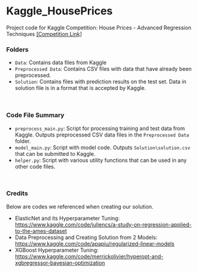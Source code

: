 # Kaggle_HousePrices
Project code for Kaggle Competition: House Prices - Advanced Regression Techniques [\[Competition Link\]](https://www.kaggle.com/competitions/house-prices-advanced-regression-techniques)


### Folders
* ```Data```: Contains data files from Kaggle
* ```Preprocessed Data```: Contains CSV files with data that have already been preprocessed.
* ```Solution```: Contains files with prediction results on the test set. Data in solution file is in a format that is accepted by Kaggle.
<br>

### Code File Summary
* ```preprocess_main.py```: Script for processing training and test data from Kaggle. Outputs preprocessed CSV data files in the ```Preprocessed Data``` folder.
* ```model_main.py```: Script with model code. Outputs ```Solution\solution.csv``` that can be submitted to Kaggle.
* ```helper.py```: Script with various utility functions that can be used in any other code files.
<br>

### Credits
Below are codes we referenced when creating our solution.
* ElasticNet and its Hyperparameter Tuning: <https://www.kaggle.com/code/juliencs/a-study-on-regression-applied-to-the-ames-dataset>
* Data Preprocessing and Creating Solution from 2 Models: <https://www.kaggle.com/code/apapiu/regularized-linear-models>
* XGBoost Hyperparameter Tuning: <https://www.kaggle.com/code/merrickolivier/hyperopt-and-xgbregressor-bayesian-optimization>
